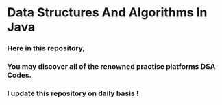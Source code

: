 # Data Structures And Algorithms In Java

### Here in this repository,</br >
### You may discover all of the renowned practise platforms DSA Codes. 

### I update this repository on daily basis !

